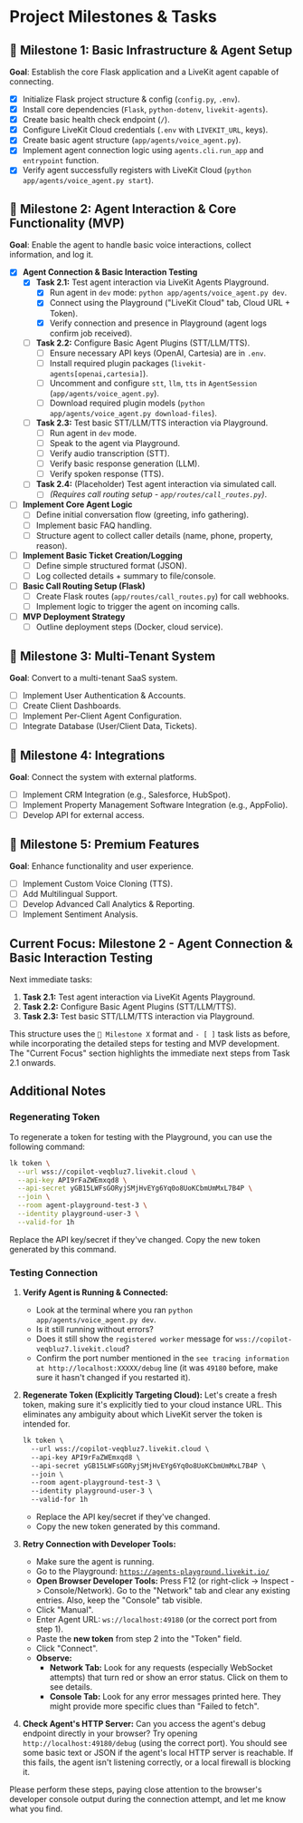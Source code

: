 # Project Milestones & Tasks

## 🎯 Milestone 1: Basic Infrastructure & Agent Setup
**Goal**: Establish the core Flask application and a LiveKit agent capable of connecting.

- [x] Initialize Flask project structure & config (`config.py`, `.env`).
- [x] Install core dependencies (`Flask`, `python-dotenv`, `livekit-agents`).
- [x] Create basic health check endpoint (`/`).
- [x] Configure LiveKit Cloud credentials (`.env` with `LIVEKIT_URL`, keys).
- [x] Create basic agent structure (`app/agents/voice_agent.py`).
- [x] Implement agent connection logic using `agents.cli.run_app` and `entrypoint` function.
- [x] Verify agent successfully registers with LiveKit Cloud (`python app/agents/voice_agent.py start`).

## 🎯 Milestone 2: Agent Interaction & Core Functionality (MVP)
**Goal**: Enable the agent to handle basic voice interactions, collect information, and log it.

- [x] **Agent Connection & Basic Interaction Testing**
    - [x] **Task 2.1:** Test agent interaction via LiveKit Agents Playground.
        - [x] Run agent in `dev` mode: `python app/agents/voice_agent.py dev`.
        - [x] Connect using the Playground ("LiveKit Cloud" tab, Cloud URL + Token).
        - [x] Verify connection and presence in Playground (agent logs confirm job received).
    - [ ] **Task 2.2:** Configure Basic Agent Plugins (STT/LLM/TTS).
        - [ ] Ensure necessary API keys (OpenAI, Cartesia) are in `.env`.
        - [ ] Install required plugin packages (`livekit-agents[openai,cartesia]`).
        - [ ] Uncomment and configure `stt`, `llm`, `tts` in `AgentSession` (`app/agents/voice_agent.py`).
        - [ ] Download required plugin models (`python app/agents/voice_agent.py download-files`).
    - [ ] **Task 2.3:** Test basic STT/LLM/TTS interaction via Playground.
        - [ ] Run agent in `dev` mode.
        - [ ] Speak to the agent via Playground.
        - [ ] Verify audio transcription (STT).
        - [ ] Verify basic response generation (LLM).
        - [ ] Verify spoken response (TTS).
    - [ ] **Task 2.4:** (Placeholder) Test agent interaction via simulated call.
        - [ ] *(Requires call routing setup - `app/routes/call_routes.py`)*.
- [ ] **Implement Core Agent Logic**
    - [ ] Define initial conversation flow (greeting, info gathering).
    - [ ] Implement basic FAQ handling.
    - [ ] Structure agent to collect caller details (name, phone, property, reason).
- [ ] **Implement Basic Ticket Creation/Logging**
    - [ ] Define simple structured format (JSON).
    - [ ] Log collected details + summary to file/console.
- [ ] **Basic Call Routing Setup (Flask)**
    - [ ] Create Flask routes (`app/routes/call_routes.py`) for call webhooks.
    - [ ] Implement logic to trigger the agent on incoming calls.
- [ ] **MVP Deployment Strategy**
    - [ ] Outline deployment steps (Docker, cloud service).

## 🎯 Milestone 3: Multi-Tenant System
**Goal**: Convert to a multi-tenant SaaS system.

- [ ] Implement User Authentication & Accounts.
- [ ] Create Client Dashboards.
- [ ] Implement Per-Client Agent Configuration.
- [ ] Integrate Database (User/Client Data, Tickets).

## 🎯 Milestone 4: Integrations
**Goal**: Connect the system with external platforms.

- [ ] Implement CRM Integration (e.g., Salesforce, HubSpot).
- [ ] Implement Property Management Software Integration (e.g., AppFolio).
- [ ] Develop API for external access.

## 🎯 Milestone 5: Premium Features
**Goal**: Enhance functionality and user experience.

- [ ] Implement Custom Voice Cloning (TTS).
- [ ] Add Multilingual Support.
- [ ] Develop Advanced Call Analytics & Reporting.
- [ ] Implement Sentiment Analysis.

## Current Focus: Milestone 2 - Agent Connection & Basic Interaction Testing
Next immediate tasks:
1.  **Task 2.1:** Test agent interaction via LiveKit Agents Playground.
2.  **Task 2.2:** Configure Basic Agent Plugins (STT/LLM/TTS).
3.  **Task 2.3:** Test basic STT/LLM/TTS interaction via Playground.

This structure uses the `🎯 Milestone X` format and `- [ ]` task lists as before, while incorporating the detailed steps for testing and MVP development. The "Current Focus" section highlights the immediate next steps from Task 2.1 onwards.

## Additional Notes

### Regenerating Token

To regenerate a token for testing with the Playground, you can use the following command:

```bash
lk token \
  --url wss://copilot-veqbluz7.livekit.cloud \
  --api-key API9rFaZWEmxqd8 \
  --api-secret yGB15LWFsGORyjSMjHvEYg6Yq0o8UoKCbmUmMxL7B4P \
  --join \
  --room agent-playground-test-3 \
  --identity playground-user-3 \
  --valid-for 1h
```

Replace the API key/secret if they've changed. Copy the new token generated by this command.

### Testing Connection

1. **Verify Agent is Running & Connected:**
   * Look at the terminal where you ran `python app/agents/voice_agent.py dev`.
   * Is it still running without errors?
   * Does it still show the `registered worker` message for `wss://copilot-veqbluz7.livekit.cloud`?
   * Confirm the port number mentioned in the `see tracing information at http://localhost:XXXXX/debug` line (it was `49180` before, make sure it hasn't changed if you restarted it).

2. **Regenerate Token (Explicitly Targeting Cloud):**
   Let's create a fresh token, making sure it's explicitly tied to your cloud instance URL. This eliminates any ambiguity about which LiveKit server the token is intended for.

   ```bash:MILESTONES.md
   lk token \
     --url wss://copilot-veqbluz7.livekit.cloud \
     --api-key API9rFaZWEmxqd8 \
     --api-secret yGB15LWFsGORyjSMjHvEYg6Yq0o8UoKCbmUmMxL7B4P \
     --join \
     --room agent-playground-test-3 \
     --identity playground-user-3 \
     --valid-for 1h
   ```
   * Replace the API key/secret if they've changed.
   * Copy the new token generated by this command.

3. **Retry Connection with Developer Tools:**
   * Make sure the agent is running.
   * Go to the Playground: [`https://agents-playground.livekit.io/`](https://agents-playground.livekit.io/)
   * **Open Browser Developer Tools:** Press F12 (or right-click -> Inspect -> Console/Network). Go to the "Network" tab and clear any existing entries. Also, keep the "Console" tab visible.
   * Click "Manual".
   * Enter Agent URL: `ws://localhost:49180` (or the correct port from step 1).
   * Paste the **new token** from step 2 into the "Token" field.
   * Click "Connect".
   * **Observe:**
       * **Network Tab:** Look for any requests (especially WebSocket attempts) that turn red or show an error status. Click on them to see details.
       * **Console Tab:** Look for any error messages printed here. They might provide more specific clues than "Failed to fetch".

4. **Check Agent's HTTP Server:** Can you access the agent's debug endpoint directly in your browser? Try opening `http://localhost:49180/debug` (using the correct port). You should see some basic text or JSON if the agent's local HTTP server is reachable. If this fails, the agent isn't listening correctly, or a local firewall is blocking it.

Please perform these steps, paying close attention to the browser's developer console output during the connection attempt, and let me know what you find.